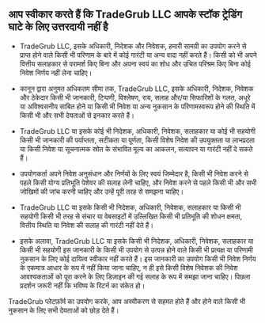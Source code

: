 ## आप स्वीकार करते हैं कि TradeGrub LLC आपके स्टॉक ट्रेडिंग घाटे के लिए उत्तरदायी नहीं है

- TradeGrub LLC, इसके अधिकारी, निदेशक और निवेशक, हमारी सामग्री का उपयोग करने से प्राप्त होने वाले किसी भी परिणाम के बारे में कोई गारंटी या अन्य वादा नहीं करते हैं। किसी को भी अपने वित्तीय सलाहकार से परामर्श किए बिना और अपना स्वयं का शोध और उचित परिश्रम किए बिना कोई निवेश निर्णय नहीं लेना चाहिए।
- कानून द्वारा अनुमत अधिकतम सीमा तक, TradeGrub LLC, इसके अधिकारी, निदेशक, निवेशक और ठेकेदार किसी भी जानकारी, टिप्पणी, विश्लेषण, राय, सलाह और/या सिफारिशों के गलत, अधूरे या अविश्वसनीय साबित होने या किसी भी निवेश या अन्य नुकसान के परिणामस्वरूप होने की स्थिति में किसी भी और सभी देयताओं से इनकार करते हैं।
- TradeGrub LLC या इसके कोई भी निदेशक, अधिकारी, निवेशक, सलाहकार या कोई भी सहयोगी किसी भी जानकारी की पर्याप्तता, सटीकता या पूर्णता, किसी विशेष निवेश की उपयुक्तता या लाभप्रदता या किसी निवेश या सूचनात्मक स्रोत के संभावित मूल्य का आकलन, सत्यापन या गारंटी नहीं दे सकते हैं।
- उपयोगकर्ता अपने निवेश अनुसंधान और निर्णयों के लिए स्वयं जिम्मेदार है, किसी भी निवेश करने से पहले किसी योग्य प्रतिभूति पेशेवर की सलाह लेनी चाहिए, और निवेश करने से पहले किसी भी और सभी जोखिमों की जांच करनी चाहिए और उन्हें पूरी तरह से समझना चाहिए।

- TradeGrub LLC या इसके किसी भी निदेशक, अधिकारी, निवेशक, सलाहकार या किसी भी सहयोगी किसी भी तरह से संचार या वेबसाइटों में उल्लिखित किसी भी प्रतिभूति की शोधन क्षमता, वित्तीय स्थिति या निवेश की सलाह की गारंटी नहीं देते हैं।

- इसके अलावा, TradeGrub LLC या इसके किसी भी निदेशक, अधिकारी, निवेशक, सलाहकार या किसी भी सहयोगी इस जानकारी के किसी भी उपयोग से उत्पन्न होने वाले किसी भी प्रत्यक्ष या परिणामी नुकसान के लिए कोई दायित्व स्वीकार नहीं करते हैं। इस जानकारी का उपयोग किसी भी निवेश निर्णय के एकमात्र आधार के रूप में नहीं किया जाना चाहिए, न ही इसे किसी विशेष निवेशक की निवेश आवश्यकताओं को पूरा करने के लिए डिज़ाइन की गई सलाह के रूप में समझा जाना चाहिए। पिछला प्रदर्शन जरूरी नहीं कि भविष्य के रिटर्न का संकेत हो।

TradeGrub प्लेटफ़ॉर्म का उपयोग करके, आप अस्वीकरण से सहमत होते हैं और होने वाले किसी भी नुकसान के लिए सभी देयताओं को छोड़ देते हैं।

